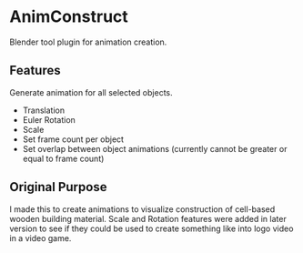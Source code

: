 # AnimConstruct
Blender tool plugin for animation creation.

## Features
Generate animation for all selected objects.
- Translation
- Euler Rotation
- Scale
- Set frame count per object
- Set overlap between object animations (currently cannot be greater or equal to frame count)

## Original Purpose
I made this to create animations to visualize construction of cell-based wooden building material. Scale and Rotation features were added in later version to see if they could be used to create something like into logo video in a video game.
